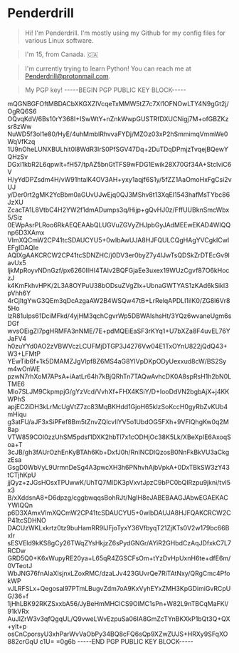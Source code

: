 # Penderdrill
> Hi! I'm Penderdrill. I'm mostly using my Github for my config files for various Linux software.

>I'm 15, from Canada. 🇨🇦

>I'm currently trying to learn Python! You can reach me at Penderdrill@protonmail.com.


> My PGP key!
-----BEGIN PGP PUBLIC KEY BLOCK-----

mQGNBGFOftMBDACbXKGXZIVcqeTxMMW5tZ7c7Xl1OFNOwLTY4N9gGt2j/OgRQ6S6
OQvqKdV/6Bs10rY368I+ISwWtY+nZnkWwpGUSTRfDXUCNigj7M+ofGBZKzsr8zWw
NuWD5f3ol1e80/HyE/4uhMmblRhvvaFYDj/MZOz03xP2hSmmimqVmmWe0WqVfKzq
1U9nOheLUNXBULhit0l8WdR3lrS0PfSGV47Dq+2DuTDqDPmjzTvqejBQewYQHzSv
DGxI1kbR2L6qpwIt+fH57/tpAZ5bnGtTFS9wFDG1Ewik28X70Gf34A+StclviC6V
H/yYdDPZsdm4H/vW91htalK4OV3AH+yxy1aqjf6S1y/5fZZ1AaOmoHxFgCsi2vUJ
y/Der0rt2gMK2YcBbm0aGUvUJwEjq0QJ3MShv8t13XqEI1543hafMsTYbc86JzXU
ZcacTA1L8VtbC4H2YW2f1dmADumps3q/Hijp+gQvHJ0z/FffUUBknSmcWbx5/Siz
0EWpAsrPLRoo6RkAEQEAAbQLUGVuZGVyZHJpbGyJAdMEEwEKAD4WIQQnp6D3XAmx
VImXQCmW2CP41tcSDAUCYU5+0wIbAwUJA8HJFQULCQgHAgYVCgkICwIEFgIDAQIe
AQIXgAAKCRCW2CP41tcSDNZHC/j0DV3er0byZ7y4IJwTsQDSkZrDTEcGv9lavUx5
ljkMpRoyvNDnGzf/px6260IIHI4TAlv2BQFGjaEe3uxex19WUzCgvf87O6kHoczJ
k4KmFkhvHPK/2L3A8OYPuU38bODsuZVgZIx+UbnaGWTYAS1zKAd6kSikl3pVhh6Y
4rCjltgYwG3QEm3qDcAzgaAW2B4WSQw47tB+LrRelqAPDLI1iIK0/ZG8l6Vr85Ho
lzR81ulps61DciMFkd/4yjHM3qchCgvrWp5DBWAIshsHt/3YQz6wvaneUgm6sDGf
wvsOEigZI7pgHRMFA3nNME/7E+pdMQEiEaSF3rKYq1+U7bXZa8F4uvEL76YJaFV4
h0zuYYd0AO2zVBWVczLCUFMjDTGP3J4276Vw04E1TxOYnU822jQdQ43+W3+LFMtP
YEwTib6f+1k5DMAMZJgVlpf8Z6MS4aG8YIVpDKpODyUexxud8cW/BS2Sym4wOnWE
pzwN7rhXoM7APsA+iAatLr64h7kBjQRhTn7TAQwAvhcDK0A8spRsH1h2bN0LTME6
Mlo7SLJM9CkpmpjG/gYzVcd/VvhXf+FHX4KSiY/D+IooDdVN2bgbAjX+j4KKWPhS
apjEC2iDH3kLrMcUgVtZ7zc83MqBKHdd1GjoH65klzSoKccH0gyRbZvKUb4mHiqu
g3atFU/aJF3xSiPFef8Bm5tZnvZQlcvIlYV5o1UbdOG5FXh+9VFlQhgKw0q2M8ap
VTW859COl0zzUhSM5pdsf1DXK2hbTl7x1cODHjOc38K5Lk/XBeXpIE6AxoqSoa+T
3cJB/gh3fAUrOzhEnKyBTAh6Kb+DxfJ0h/RnINCDlQzosB0NnFkBkVU3aCkgzEsa
GsgD0WbVyL9UrmnDeSg4A3pwcXH3h6PNhvhAjbVpkA+0DxTBkSW3zY43tCTjhKpU
jjQyz+zJGsHOsxTPUwwK/UhTQ7MlDK3pVxvtJpzC9bPC0bQIRzpu9jkni/tvI5x3
B/xXddsnA8+D6dpzg/cggbwqqsBohRJt/NgIH8eJABEBAAGJAbwEGAEKACYWIQQn
p6D3XAmxVImXQCmW2CP41tcSDAUCYU5+0wIbDAUJA8HJFQAKCRCW2CP41tcSDHNO
DACUzWKLxkrtz0tz9buHamRR9lJFjoTyxY36VfbyqT21ZjKTs0V2w179bc66BxIr
sESVEld9kKS8gCy26TWqZYsHkjzZ6sPydGNGr/AYiR2GHbdCzAqJDfxkC7L7RCDw
GRD5Q0+K6xWupyRE20ya+L65qR4ZGSCFsOm+tYzDvHpUxnH6te+dfE6m/0VTeotJ
WbJNG76fnAIaXlsjnxLZoxRMC/dzaLJv423GUvrQe7RiTAtNxy/QRgCmc4PfokWP
vJLRFSLx+Qegosal97PTmLBugvZdm7oA9KxVyhEYxZMH3KpGDimiGvRCpUG/36+f
1jHhLBK92RKZSxxbA56/JyBeHmMHClCS9OlMC1sPn+W82L9nTBCqMaFKl/91kVRx
AuJlZrW3v3qfQgqUL/Q9vweLWvEzpuSa06IA8GmZcTYnBKXkP1bQt3Q+QX+ylt+p
osCnCporsyU3xhParWvVaObPy34BQ8cFQ6sQp9XZwZUJS+HRXy9SFqXO882crGqU
c1U=
=0g6b
-----END PGP PUBLIC KEY BLOCK-----

